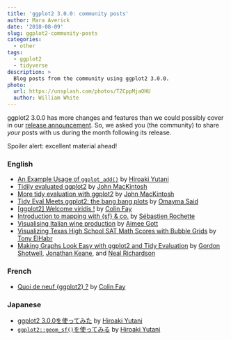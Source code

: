 ```yaml
---
title: 'ggplot2 3.0.0: community posts'
author: Mara Averick
date: '2018-08-09'
slug: ggplot2-community-posts
categories:
  - other
tags:
  - ggplot2
  - tidyverse
description: >
  Blog posts from the community using ggplot2 3.0.0.
photo:
  url: https://unsplash.com/photos/TZCppMjaOHU
  author: William White
---
```


ggplot2 3.0.0 has more changes and features than we could possibly cover in our [release announcement](https://www.tidyverse.org/articles/2018/07/ggplot2-3-0-0/#new-features). So, we asked you (the community) to share _your_ posts with us during the month following its release. 

Spoiler alert: excellent material ahead!

### English
* [An Example Usage of `ggplot_add()`](https://yutani.rbind.io/post/2017-11-07-ggplot-add/) 
by [Hiroaki Yutani](https://twitter.com/yutannihilat_en)    
* [Tidily evaluated ggplot2](https://www.johnmackintosh.com/2018-07-04-tidily-evaluated-ggplot2/)
by [John MacKintosh](https://twitter.com/_johnmackintosh)  
* [More tidy evaluation with ggplot2](https://www.johnmackintosh.com/2018-07-04-more-tidy-evaluation-with-ggplot2/)
by [John MacKintosh](https://twitter.com/_johnmackintosh) 
* [Tidy Eval Meets ggplot2: the bang bang plots](http://www.onceupondata.com/2018/07/06/ggplot-tidyeval/) by [Omayma Said](https://twitter.com/OmaymaS_)  
* [[ggplot2] Welcome viridis !](https://rtask.thinkr.fr/blog/ggplot2-welcome-viridis/) 
by [Colin Fay](https://twitter.com/_ColinFay)  
* [Introduction to mapping with {sf} & co.](https://statnmap.com/2018-07-14-introduction-to-mapping-with-sf-and-co/) by [Sébastien Rochette](https://twitter.com/statnmap)  
* [Visualising Italian wine production](https://www.mango-solutions.com/blog/visualising-italian-wine-production) by [Aimee Gott](https://twitter.com/aimeegott_R)  
* [Visualizing Texas High School SAT Math Scores with Bubble Grids](https://tonyelhabr.rbind.io/posts/bubble-grid-texas-high-school/) by [Tony ElHabr](https://twitter.com/TonyElHabr)  
* [Making Graphs Look Easy with ggplot2 and Tidy Evaluation](https://crunch.io/dev/blog/autoplot-with-tidyeval/) by [Gordon Shotwell](https://twitter.com/gshotwell), [Jonathan Keane](https://twitter.com/jonkeane), and [Neal Richardson](https://twitter.com/enpiar)  

### French
* [Quoi de neuf {ggplot2} ?](https://thinkr.fr/quoi-de-neuf-ggplot2/) by [Colin Fay](https://twitter.com/_ColinFay)  

### Japanese
* [ggplot2 3.0.0を使ってみた](https://notchained.hatenablog.com/entry/2018/05/27/190740) by [Hiroaki Yutani](https://twitter.com/yutannihilat_en)  
* [`ggplot2::geom_sf()`を使ってみる](https://notchained.hatenablog.com/entry/2018/05/28/003910) by [Hiroaki Yutani](https://twitter.com/yutannihilat_en)  

